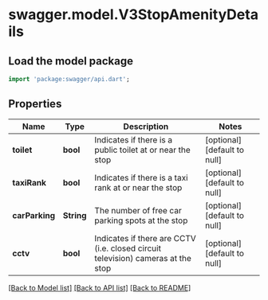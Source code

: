 # swagger.model.V3StopAmenityDetails

## Load the model package
```dart
import 'package:swagger/api.dart';
```

## Properties
Name | Type | Description | Notes
------------ | ------------- | ------------- | -------------
**toilet** | **bool** | Indicates if there is a public toilet at or near the stop | [optional] [default to null]
**taxiRank** | **bool** | Indicates if there is a taxi rank at or near the stop | [optional] [default to null]
**carParking** | **String** | The number of free car parking spots at the stop | [optional] [default to null]
**cctv** | **bool** | Indicates if there are CCTV (i.e. closed circuit television) cameras at the stop | [optional] [default to null]

[[Back to Model list]](../README.md#documentation-for-models) [[Back to API list]](../README.md#documentation-for-api-endpoints) [[Back to README]](../README.md)

